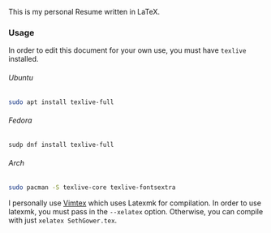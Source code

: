 This is my personal Resume written in LaTeX.

### Usage

In order to edit this document for your own use, you must have `texlive` installed. 

###### Ubuntu
```bash
sudo apt install texlive-full
```

###### Fedora
```bash
sudp dnf install texlive-full
```

###### Arch
```bash
sudo pacman -S texlive-core texlive-fontsextra
```

I personally use [Vimtex](https://github.com/lervag/vimtex) which uses Latexmk for compilation. In order to use latexmk, you must pass in the `--xelatex` option. Otherwise, you can compile with just `xelatex SethGower.tex`. 

